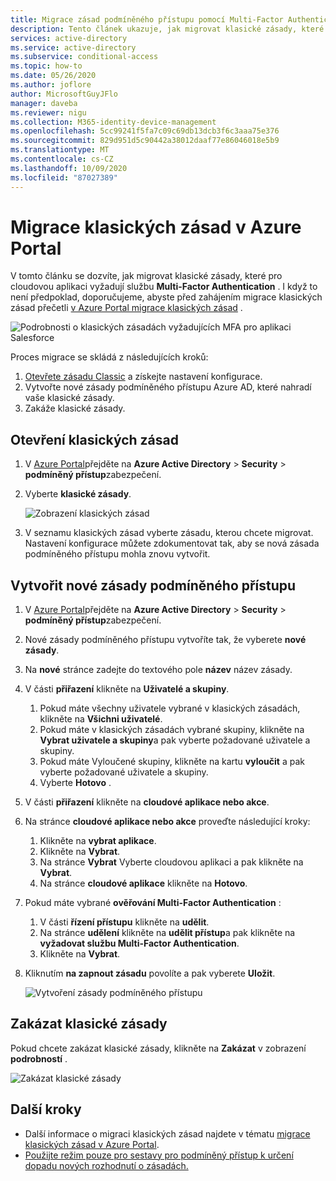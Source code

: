 ```yaml
---
title: Migrace zásad podmíněného přístupu pomocí Multi-Factor Authentication – Azure Active Directory
description: Tento článek ukazuje, jak migrovat klasické zásady, které vyžadují službu Multi-Factor Authentication v Azure Portal.
services: active-directory
ms.service: active-directory
ms.subservice: conditional-access
ms.topic: how-to
ms.date: 05/26/2020
ms.author: joflore
author: MicrosoftGuyJFlo
manager: daveba
ms.reviewer: nigu
ms.collection: M365-identity-device-management
ms.openlocfilehash: 5cc99241f5fa7c09c69db13dcb3f6c3aaa75e376
ms.sourcegitcommit: 829d951d5c90442a38012daaf77e86046018e5b9
ms.translationtype: MT
ms.contentlocale: cs-CZ
ms.lasthandoff: 10/09/2020
ms.locfileid: "87027389"
---
```

# <a name="migrate-a-classic-policy-in-the-azure-portal"></a>Migrace klasických zásad v Azure Portal

V tomto článku se dozvíte, jak migrovat klasické zásady, které pro cloudovou aplikaci vyžadují službu **Multi-Factor Authentication** . I když to není předpoklad, doporučujeme, abyste před zahájením migrace klasických zásad přečetli [v Azure Portal migrace klasických zásad](policy-migration.md) .

![Podrobnosti o klasických zásadách vyžadujících MFA pro aplikaci Salesforce](./media/policy-migration/33.png)

Proces migrace se skládá z následujících kroků:

1. [Otevřete zásadu Classic](#open-a-classic-policy) a získejte nastavení konfigurace.
1. Vytvořte nové zásady podmíněného přístupu Azure AD, které nahradí vaše klasické zásady. 
1. Zakáže klasické zásady.

## <a name="open-a-classic-policy"></a>Otevření klasických zásad

1. V [Azure Portal](https://portal.azure.com)přejděte na **Azure Active Directory**  >  **Security**  >  **podmíněný přístup**zabezpečení.
1. Vyberte **klasické zásady**.

   ![Zobrazení klasických zásad](./media/policy-migration-mfa/12.png)

1. V seznamu klasických zásad vyberte zásadu, kterou chcete migrovat. Nastavení konfigurace můžete zdokumentovat tak, aby se nová zásada podmíněného přístupu mohla znovu vytvořit.

## <a name="create-a-new-conditional-access-policy"></a>Vytvořit nové zásady podmíněného přístupu

1. V [Azure Portal](https://portal.azure.com)přejděte na **Azure Active Directory**  >  **Security**  >  **podmíněný přístup**zabezpečení.
1. Nové zásady podmíněného přístupu vytvoříte tak, že vyberete **nové zásady**.
1. Na **nové** stránce zadejte do textového pole **název** název zásady.
1. V části **přiřazení** klikněte na **Uživatelé a skupiny**.
   1. Pokud máte všechny uživatele vybrané v klasických zásadách, klikněte na **Všichni uživatelé**. 
   1. Pokud máte v klasických zásadách vybrané skupiny, klikněte na **Vybrat uživatele a skupiny**a pak vyberte požadované uživatele a skupiny.
   1. Pokud máte Vyloučené skupiny, klikněte na kartu **vyloučit** a pak vyberte požadované uživatele a skupiny. 
   1. Vyberte **Hotovo** .
1. V části **přiřazení** klikněte na **cloudové aplikace nebo akce**.
1. Na stránce **cloudové aplikace nebo akce** proveďte následující kroky:
   1. Klikněte na **vybrat aplikace**.
   1. Klikněte na **Vybrat**.
   1. Na stránce **Vybrat** Vyberte cloudovou aplikaci a pak klikněte na **Vybrat**.
   1. Na stránce **cloudové aplikace** klikněte na **Hotovo**.
1. Pokud máte vybrané **ověřování Multi-Factor Authentication** :
   1. V části **řízení přístupu** klikněte na **udělit**.
   1. Na stránce **udělení** klikněte na **udělit přístup**a pak klikněte na **vyžadovat službu Multi-Factor Authentication**.
   1. Klikněte na **Vybrat**.
1. Kliknutím **na zapnout zásadu** povolíte a pak vyberete **Uložit**.

   ![Vytvoření zásady podmíněného přístupu](./media/policy-migration-mfa/conditional-access-policy-migration.png)

## <a name="disable-the-classic-policy"></a>Zakázat klasické zásady

Pokud chcete zakázat klasické zásady, klikněte na **Zakázat** v zobrazení **podrobností** .

![Zakázat klasické zásady](./media/policy-migration-mfa/14.png)

## <a name="next-steps"></a>Další kroky

- Další informace o migraci klasických zásad najdete v tématu [migrace klasických zásad v Azure Portal](policy-migration.md).
- [Použijte režim pouze pro sestavy pro podmíněný přístup k určení dopadu nových rozhodnutí o zásadách.](concept-conditional-access-report-only.md)